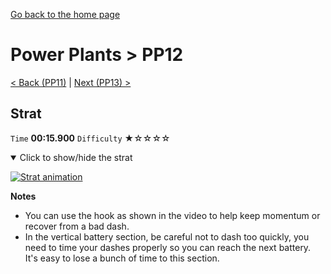 [Go back to the home page](https://github.com/Doublevil/scbspeedrun)

# Power Plants > PP12

[< Back (PP11)](https://github.com/Doublevil/scbspeedrun/blob/main/levels/pp/PP11.md) | [Next (PP13) >](https://github.com/Doublevil/scbspeedrun/blob/main/levels/pp/PP13.md)

## Strat

`Time` **00:15.900** `Difficulty` ★☆☆☆☆
<details open>
  <summary>Click to show/hide the strat</summary>

  [![Strat animation](https://github.com/Doublevil/scbspeedrun/blob/main/media/levels/pp/PP12_Strat.webp)](https://github.com/Doublevil/scbspeedrun/blob/main/media/levels/pp/PP12_Strat.mp4)

  **Notes**
  - You can use the hook as shown in the video to help keep momentum or recover from a bad dash.
  - In the vertical battery section, be careful not to dash too quickly, you need to time your dashes properly so you can reach the next battery. It's easy to lose a bunch of time to this section.
</details>
